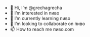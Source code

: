 - 👋 Hi, I’m @grechagrecha
- 👀 I’m interested in пиво
- 🌱 I’m currently learning пиво
- 💞️ I’m looking to collaborate on пиво
- 📫 How to reach me пиво.com

<!---
grechagrecha/grechagrecha is a ✨ special ✨ repository because its `README.md` (this file) appears on your GitHub profile.
You can click the Preview link to take a look at your changes.
--->
